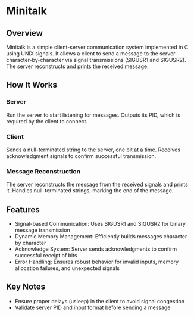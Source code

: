 # Minitalk
## Overview

Minitalk is a simple client-server communication system implemented in C using UNIX signals. It allows a client to send a message to the server character-by-character via signal transmissions (SIGUSR1 and SIGUSR2). The server reconstructs and prints the received message.

## How It Works
### Server
Run the server to start listening for messages.
Outputs its PID, which is required by the client to connect.

### Client
Sends a null-terminated string to the server, one bit at a time.
Receives acknowledgment signals to confirm successful transmission.

### Message Reconstruction
The server reconstructs the message from the received signals and prints it.
Handles null-terminated strings, marking the end of the message.

## Features
+ Signal-based Communication: Uses SIGUSR1 and SIGUSR2 for binary message transmission
+ Dynamic Memory Management: Efficiently builds messages character by character
+ Acknowledge System: Server sends acknowledgments to confirm successful receipt of bits
+ Error Handling: Ensures robust behavior for invalid inputs, memory allocation failures, and unexpected signals


## Key Notes
+ Ensure proper delays (usleep) in the client to avoid signal congestion
+ Validate server PID and input format before sending a message